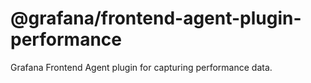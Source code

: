 # @grafana/frontend-agent-plugin-performance

Grafana Frontend Agent plugin for capturing performance data.
